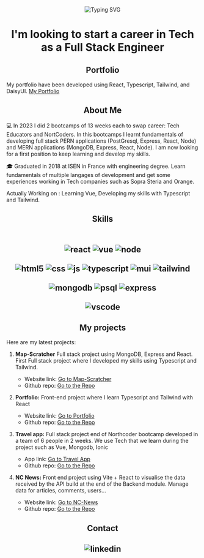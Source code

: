 <div align="center"><img src="https://readme-typing-svg.herokuapp.com?font=Roboto&weight=500&size=30&duration=3000&pause=1000&color=86F73F&background=1B17FF00&center=true&vCenter=true&width=500&height=70&lines=Hi+I'm+J%C3%A9r%C3%A9my+Merlin+%F0%9F%91%8B" alt="Typing SVG" /></div>

<h1 align="center"> I'm looking to start a career in Tech as a Full Stack Engineer</h1>

<h2 align="center">Portfolio</h2>

My portfolio have been developed using React, Typescript, Tailwind, and DaisyUI. [My Portfolio](https://portfoliojeremymerlin.netlify.app/home)

<h2 align="center">About Me</h2>

:computer: In 2023 I did 2 bootcamps of 13 weeks each to swap career: Tech Educators and NortCoders. In this bootcamps I learnt fundamentals of developing full stack PERN applications (PostGresql, Express, React, Node) and MERN applications (MongoDB, Express, React, Node). I am now looking for a first position to keep learning and develop my skills.

:mortar_board: Graduated in 2018 at ISEN in France with engineering degree. Learn fundamentals of multiple langages of development and get some experiences working in Tech companies such as Sopra Steria and Orange.

Actually Working on : Learning Vue, Developing my skills with Typescript and Tailwind.

<h2 align="center">Skills<h2>

<div align="center"><br/>
<img alt="react" src="https://img.shields.io/badge/React-20232A?style=for-the-badge&logo=react&logoColor=61DAFB" />
<img alt="vue" src="https://img.shields.io/badge/Vue.js-35495E?style=for-the-badge&logo=vue.js&logoColor=4FC08D" />
<img alt="node" src="https://img.shields.io/badge/Node.js-43853D?style=for-the-badge&logo=node.js&logoColor=white" />
</div>

<div align="center"><br/>
<img alt="html5" src= "https://img.shields.io/badge/HTML5-E34F26?style=for-the-badge&logo=html5&logoColor=white" />
<img alt="css" src= "https://img.shields.io/badge/CSS3-1572B6?style=for-the-badge&logo=css3&logoColor=white" />
<img alt="js" src="https://img.shields.io/badge/JavaScript-323330?style=for-the-badge&logo=javascript&logoColor=F7DF1E" />
<img alt="typescript" src="https://img.shields.io/badge/TypeScript-007ACC?style=for-the-badge&logo=typescript&logoColor=white" />
<img alt="mui" src="https://img.shields.io/badge/Material--UI-0081CB?style=for-the-badge&logo=material-ui&logoColor=white" />
<img alt="tailwind" src="https://img.shields.io/badge/Tailwind_CSS-38B2AC?style=for-the-badge&logo=tailwind-css&logoColor=white" />   
</div>
 <div align="center"><br/>
<img alt="mongodb" src="https://img.shields.io/badge/MongoDB-4EA94B?style=for-the-badge&logo=mongodb&logoColor=white" />
<img alt="psql" src="https://img.shields.io/badge/PostgreSQL-316192?style=for-the-badge&logo=postgresql&logoColor=white" />
<img alt="express" src="https://img.shields.io/badge/Express.js-404D59?style=for-the-badge" />
</div>
<div align="center"><br/>  
<img alt="vscode" src="https://img.shields.io/badge/Visual_Studio-5C2D91?style=for-the-badge&logo=visual%20studio&logoColor=white" />
 </div>



<h2 align="center">My projects</h2>

Here are my latest projects:

1. **Map-Scratcher** Full stack project using MongoDB, Express and React. First Full stack project where I developed my skills using Typescript and Tailwind.
 
   - Website link: [Go to Map-Scratcher](https://map-scratcher.netlify.app/)
   - Github repo: [Go to the Repo](https://github.com/Klnder/Map-Scratcher/tree/main)


2. **Portfolio:** Front-end project where I learn Typescript and Tailwind with React
 
   - Website link: [Go to Portfolio](https://portfoliojeremymerlin.netlify.app/home)  
   - Github repo: [Go to the Repo](https://github.com/Klnder/Portfolio)


3. **Travel app:** Full stack project end of Northcoder bootcamp developed in a team of 6 people in 2 weeks. We use Tech that we learn during the project such as Vue, Mongodb, Ionic
 
   - App link: [Go to Travel App](https://travel-app-npm-jog.netlify.app/)
   - Github repo: [Go to the Repo](https://github.com/npm-jog/travel-proj/tree/main)


4. **NC News:** Front end project using Vite + React to visualise the data received by the API build at the end of the Backend module. Manage data for articles, comments, users...
   
   - Website link: [Go to NC-News](https://nc-news-pinpin.netlify.app/home)  
   - Github repo: [Go to the Repo](https://github.com/Klnder/nc-news)
     
   


<h2 align="center">Contact<h2>
<div align="center">
<img src="https://img.shields.io/badge/LinkedIn-0077B5?style=for-the-badge&logo=linkedin&logoColor=white" alt="linkedin" />
</div>

